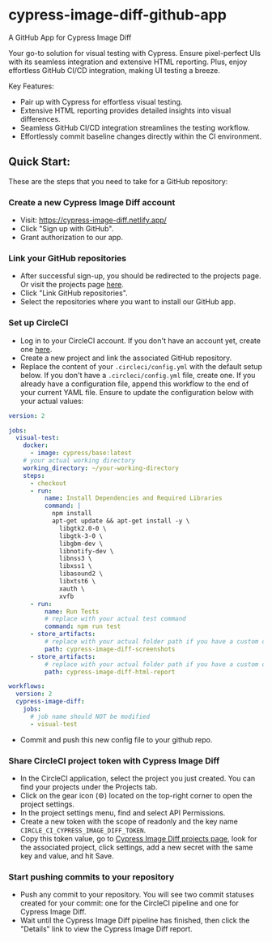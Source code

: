# cypress-image-diff-github-app

A GitHub App for Cypress Image Diff

Your go-to solution for visual testing with Cypress. Ensure pixel-perfect UIs with its seamless integration and extensive HTML reporting. Plus, enjoy effortless GitHub CI/CD integration, making UI testing a breeze.

Key Features:

- Pair up with Cypress for effortless visual testing.
- Extensive HTML reporting provides detailed insights into visual differences.
- Seamless GitHub CI/CD integration streamlines the testing workflow.
- Effortlessly commit baseline changes directly within the CI environment.

## Quick Start:

These are the steps that you need to take for a GitHub repository:

### Create a new Cypress Image Diff account

- Visit: https://cypress-image-diff.netlify.app/
- Click "Sign up with GitHub".
- Grant authorization to our app.

### Link your GitHub repositories

- After successful sign-up, you should be redirected to the projects page. Or visit the projects page [here](https://cypress-image-diff.netlify.app/projects).
- Click "Link GitHub repositories".
- Select the repositories where you want to install our GitHub app.

### Set up CircleCI

- Log in to your CircleCI account. If you don't have an account yet, create one [here](https://circleci.com/vcs-authorize/).
- Create a new project and link the associated GitHub repository.
- Replace the content of your `.circleci/config.yml` with the default setup below. If you don't have a `.circleci/config.yml` file, create one. If you already have a configuration file, append this workflow to the end of your current YAML file. Ensure to update the configuration below with your actual values:

```yaml
version: 2

jobs:
  visual-test:
    docker:
      - image: cypress/base:latest
    # your actual working directory
    working_directory: ~/your-working-directory
    steps:
      - checkout
      - run:
          name: Install Dependencies and Required Libraries
          command: |
            npm install
            apt-get update && apt-get install -y \
              libgtk2.0-0 \
              libgtk-3-0 \
              libgbm-dev \
              libnotify-dev \
              libnss3 \
              libxss1 \
              libasound2 \
              libxtst6 \
              xauth \
              xvfb
      - run:
          name: Run Tests
          # replace with your actual test command
          command: npm run test
      - store_artifacts:
          # replace with your actual folder path if you have a custom one
          path: cypress-image-diff-screenshots
      - store_artifacts:
          # replace with your actual folder path if you have a custom one
          path: cypress-image-diff-html-report

workflows:
  version: 2
  cypress-image-diff:
    jobs:
      # job name should NOT be modified
      - visual-test
```

- Commit and push this new config file to your github repo.

### Share CircleCI project token with Cypress Image Diff

- In the CircleCI application, select the project you just created. You can find your projects under the Projects tab.
- Click on the gear icon (⚙️) located on the top-right corner to open the project settings.
- In the project settings menu, find and select API Permissions.
- Create a new token with the scope of readonly and the key name `CIRCLE_CI_CYPRESS_IMAGE_DIFF_TOKEN`.
- Copy this token value, go to [Cypress Image Diff projects page](https://cypress-image-diff.netlify.app/projects), look for the associated project, click settings, add a new secret with the same key and value, and hit Save.

### Start pushing commits to your repository

- Push any commit to your repository. You will see two commit statuses created for your commit: one for the CircleCI pipeline and one for Cypress Image Diff.
- Wait until the Cypress Image Diff pipeline has finished, then click the "Details" link to view the Cypress Image Diff report.